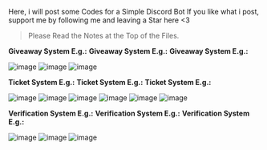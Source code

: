 Here, i will post some Codes for a Simple Discord Bot 
If you like what i post, support me by following me and leaving a Star here <3

> Please Read the Notes at the Top of the Files.

**Giveaway System E.g.:**
**Giveaway System E.g.:**
**Giveaway System E.g.:**


![image](https://user-images.githubusercontent.com/106920457/215776351-2163c8ea-2650-48fe-b49a-2dab82c2f89a.png)
![image](https://user-images.githubusercontent.com/106920457/215776360-197cb52b-adc9-4130-aa8c-2829042cfce3.png)
![image](https://user-images.githubusercontent.com/106920457/215776362-4e307050-6be0-4254-a953-e81b2d38c033.png)



**Ticket System E.g.:**
**Ticket System E.g.:**
**Ticket System E.g.:**


![image](https://user-images.githubusercontent.com/106920457/215776644-7d869759-df31-492d-9f53-ef067175e54f.png)
![image](https://user-images.githubusercontent.com/106920457/215776654-8648beed-2437-4456-81d7-9a0901f8cecf.png)
![image](https://user-images.githubusercontent.com/106920457/215776658-67008f70-4606-485e-84f4-d04bc7850217.png)
![image](https://user-images.githubusercontent.com/106920457/215776660-1331b236-3fc2-4660-98f8-8099ef8a3037.png)
![image](https://user-images.githubusercontent.com/106920457/215776669-8de0e679-68a8-491e-af76-913bdc85311f.png)
![image](https://user-images.githubusercontent.com/106920457/215776670-e3cb38a0-9666-4e76-bf32-479ab2fec2b4.png)


**Verification System E.g.:**
**Verification System E.g.:**
**Verification System E.g.:**


![image](https://user-images.githubusercontent.com/106920457/215776848-39bd20ec-7496-4321-be09-50e5a6c2a42e.png)
![image](https://user-images.githubusercontent.com/106920457/215776857-5e32b7f3-2181-473e-bf9e-2cbaff3c2a86.png)
![image](https://user-images.githubusercontent.com/106920457/215776860-7f0d8baa-1f99-41e1-bf5f-068da949fa49.png)
